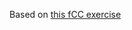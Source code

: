 Based on [this fCC exercise](https://www.freecodecamp.org/learn/javascript-algorithms-and-data-structures/javascript-algorithms-and-data-structures-projects/caesars-cipher)

